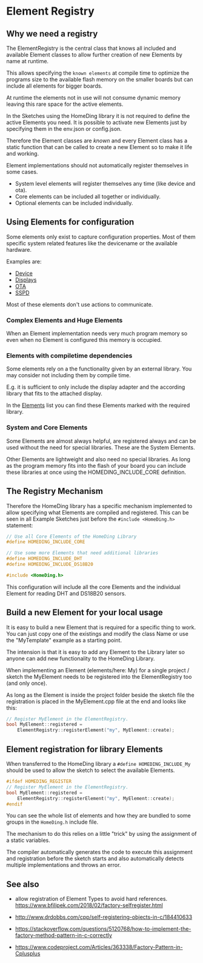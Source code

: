 # Element Registry

## Why we need a registry

The ElementRegistry is the central class that knows all included and available
Element classes to allow further creation of new Elements by name at runtime.

This allows specifying the `known elements` at compile time to optimize the programs size  to the available flash memory on the smaller boards but can include all elements for bigger boards.

At runtime the elements not in use will not consume dynamic memory leaving this rare space for the active elements.

In the Sketches using the HomeDing library it is not required to define the active Elements you need.
It is possible to activate new Elements just by specifying them in the env.json or config.json.

Therefore the Element classes are *known* and every Element class has a static function that can be called to create a new Element
so to make it life and working.

Element implementations should not automatically register themselves in some cases.

* System level elements will register themselves any time (like device and ota).
* Core elements can be included all together or individually.
* Optional elements can be included individually.

## Using Elements for configuration

Some elements only exist to capture configuration properties. Most of them specific system related features like the devicename or the available hardware.

Examples are:

* [Device](/elements/device.md)
* [Displays](/displays.md)
* [OTA](/elements/ota.md)
* [SSPD](/elements/ssdp.md)

Most of these elements don't use actions to communicate.


### Complex Elements and Huge Elements

When an Element implementation needs very much program memory so even when no Element is configured this memory is occupied.


### Elements with compiletime dependencies

Some elements rely on a the functionality given by an external library. You may consider not including them by compile time.

E.g. it is sufficient to only include the display adapter and the according library that fits to the attached display.

In the [Elements](/elements.md) list you can find these Elements marked with the required library.

### System and Core Elements

Some Elements are almost always helpful, are registered always and can be used without the need for special libraries. These are the System Elements.

Other Elements are lightweight and also need no special libraries. As long as the program memory fits into the flash of your board you can include these libraries at once using the HOMEDING_INCLUDE_CORE definition.

## The Registry Mechanism

Therefore the HomeDing library has a specific mechanism implemented to allow specifying what Elements are compiled and registered.
This can be seen in all Example Sketches just before the `#include <HomeDing.h>` statement:

```CPP
// Use all Core Elements of the HomeDing Library
#define HOMEDING_INCLUDE_CORE

// Use some more Elements that need additional libraries
#define HOMEDING_INCLUDE_DHT
#define HOMEDING_INCLUDE_DS18B20

#include <HomeDing.h>
```

This configuration will include all the core Elements and the individual Element for reading DHT and DS18B20 sensors.

## Build a new Element for your local usage

It is easy to build a new Element that is required for a specific thing to work. You can just copy one of the existings and modify the class Name
or use the "MyTemplate" example as a starting point.

The intension is that it is easy to add any Element to the Library later so anyone can add new functionality to the HomeDing Library.

When implementing an Element (elements/here: My) for a single project / sketch
the MyElement needs to be registered into the ElementRegistry too (and only once).

As long as the Element is inside the project folder beside the sketch file the registration is placed in the
MyElement.cpp file at the end and looks like this:

```CPP
// Register MyElement in the ElementRegistry.
bool MyElement::registered =
    ElementRegistry::registerElement("my", MyElement::create);
```

## Element registration for library Elements

When transferred to the HomeDing library a `#define HOMEDING_INCLUDE_My` should be used to allow the sketch to select the available Elements.

```CPP
#ifdef HOMEDING_REGISTER
// Register MyElement in the ElementRegistry.
bool MyElement::registered =
    ElementRegistry::registerElement("my", MyElement::create);
#endif
```

You can see the whole list of elements and how they are bundled to some groups in the `HomeDing.h` include file.

The mechanism to do this relies on a little "trick" by using the assignment of a static variables.

The compiler automatically generates the code to execute this assignment and registration before the sketch starts
and also automatically detects multiple implementations and throws an error.

## See also

*  allow registration of Element Types to avoid hard references.<br> <https://www.bfilipek.com/2018/02/factory-selfregister.html>

* http://www.drdobbs.com/cpp/self-registering-objects-in-c/184410633
* https://stackoverflow.com/questions/5120768/how-to-implement-the-factory-method-pattern-in-c-correctly
* https://www.codeproject.com/Articles/363338/Factory-Pattern-in-Cplusplus

